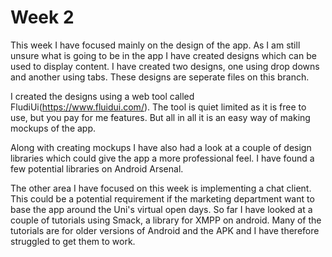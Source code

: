 # Week 2


This week I have focused mainly on the design of the app. As I am still unsure what is going to be in the app I have created designs 
which can be used to display content. I have created two designs, one using drop downs and another using tabs. These designs are seperate
files on this branch.

I created the designs using a web tool called FludiUi(https://www.fluidui.com/). The tool is quiet limited as it is free to use, but you 
pay for me features. But all in all it is an easy way of making mockups of the app.

Along with creating mockups I have also had a look at a couple of design libraries which could give the app a more professional feel. I 
have found a few potential libraries on Android Arsenal.

The other area I have focused on this week is implementing a chat client. This could be a potential requirement if the marketing department
want to base the app around the Uni's virtual open days. So far I have looked at a couple of tutorials using Smack, a library for XMPP on 
android. Many of the tutorials are for older versions of Android and the APK and I have therefore struggled to get them to work.

